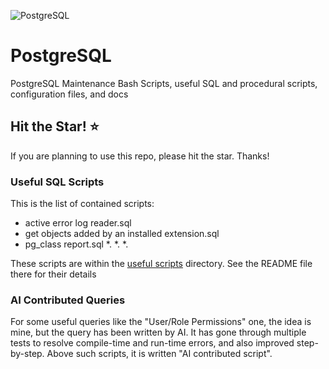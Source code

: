 
![PostgreSQL](https://img.shields.io/badge/PostgreSQL-blue?logo=postgresql&logoSize=auto&labelColor=ffffff)

# PostgreSQL

PostgreSQL Maintenance Bash Scripts, useful SQL and procedural scripts, configuration files, and docs

## Hit the Star! :star:

If you are planning to use this repo, please hit the star. Thanks!


### Useful SQL Scripts

This is the list of contained scripts:
* active error log reader.sql
* get objects added by an installed extension.sql
* pg_class report.sql
*.
*.
*.

These scripts are within the [useful scripts](useful%20scripts) directory. See the README file there for their details

### AI Contributed Queries
For some useful queries like the "User/Role Permissions" one, the idea is mine, but the query has been written by AI. It has gone through
multiple tests to resolve compile-time and run-time errors, and also improved step-by-step. Above such scripts, it is written
"AI contributed script".




